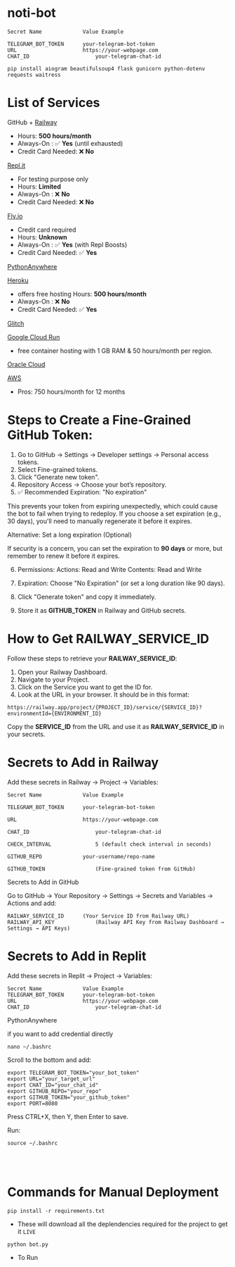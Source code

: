 # noti-bot

```
Secret Name	            Value Example

TELEGRAM_BOT_TOKEN	    your-telegram-bot-token
URL	                    https://your-webpage.com
CHAT_ID	                    your-telegram-chat-id
```

    pip install aiogram beautifulsoup4 flask gunicorn python-dotenv requests waitress

# List of Services

GitHub + [Railway](https://railway.com/)
- Hours: **500 hours/month**
- Always-On : ✅ **Yes** (until exhausted)	
- Credit Card Needed: ❌ **No**

[Repl.it](https://replit.com/) 
- For testing purpose only
- Hours: **Limited**
- Always-On : ❌ **No**	
- Credit Card Needed: ❌ **No**

[Fly.io](https://fly.io/)
- Credit card required
- Hours: **Unknown**
- Always-On : ✅ **Yes** (with Repl Boosts)
- Credit Card Needed: ✅ **Yes**

[PythonAnywhere](https://www.pythonanywhere.com/)

[Heroku](https://www.heroku.com/)
- offers free hosting Hours: **500 hours/month**
- Always-On : ❌ **No**	
- Credit Card Needed: ✅ **Yes**

[Glitch](https://glitch.com/)

[Google Cloud Run](https://cloud.google.com/) 
- free container hosting with 1 GB RAM & 50 hours/month per region.

[Oracle Cloud](https://www.oracle.com/cloud/)

[AWS](https://aws.amazon.com/)
- Pros: 750 hours/month for 12 months


# Steps to Create a Fine-Grained GitHub Token:

1.    Go to GitHub → Settings → Developer settings → Personal access tokens.
2.    Select Fine-grained tokens.
3.    Click "Generate new token".
4.    Repository Access → Choose your bot’s repository.
5.    ✅ Recommended Expiration: "No expiration"

This prevents your token from expiring unexpectedly, which could cause the bot to fail when trying to redeploy.
If you choose a set expiration (e.g., 30 days), you'll need to manually regenerate it before it expires.

Alternative: Set a long expiration (Optional)

If security is a concern, you can set the expiration to **90 days** or more, but remember to renew it before it expires.

6.    Permissions:
        Actions: Read and Write
        Contents: Read and Write

7.    Expiration: Choose "No Expiration" (or set a long duration like 90 days).

8.    Click "Generate token" and copy it immediately.

9.    Store it as **GITHUB_TOKEN** in Railway and GitHub secrets.



# How to Get RAILWAY_SERVICE_ID

Follow these steps to retrieve your **RAILWAY_SERVICE_ID**:

1.    Open your Railway Dashboard.
2.    Navigate to your Project.
3.    Click on the Service you want to get the ID for.
4.    Look at the URL in your browser. It should be in this format:

```https://railway.app/project/{PROJECT_ID}/service/{SERVICE_ID}?environmentId={ENVIRONMENT_ID}```

Copy the **SERVICE_ID** from the URL and use it as **RAILWAY_SERVICE_ID** in your secrets.


# Secrets to Add in Railway

Add these secrets in Railway → Project → Variables:

```
Secret Name	            Value Example

TELEGRAM_BOT_TOKEN	    your-telegram-bot-token

URL	                    https://your-webpage.com

CHAT_ID	                    your-telegram-chat-id

CHECK_INTERVAL	            5 (default check interval in seconds)

GITHUB_REPO	            your-username/repo-name

GITHUB_TOKEN	            (Fine-grained token from GitHub)
```

Secrets to Add in GitHub

Go to GitHub → Your Repository → Settings → Secrets and Variables → Actions and add:

```
RAILWAY_SERVICE_ID	    (Your Service ID from Railway URL)
RAILWAY_API_KEY	            (Railway API Key from Railway Dashboard → Settings → API Keys)
```

# Secrets to Add in Replit

Add these secrets in Replit → Project → Variables:

```
Secret Name	            Value Example
TELEGRAM_BOT_TOKEN	    your-telegram-bot-token
URL	                    https://your-webpage.com
CHAT_ID	                    your-telegram-chat-id
```

PythonAnywhere

if you want to add credential directly
```
nano ~/.bashrc
```

Scroll to the bottom and add:
```
export TELEGRAM_BOT_TOKEN="your_bot_token"
export URL="your_target_url"
export CHAT_ID="your_chat_id"
export GITHUB_REPO="your_repo"
export GITHUB_TOKEN="your_github_token"
export PORT=8080
```

Press CTRL+X, then Y, then Enter to save.

Run:
```
source ~/.bashrc
```
<br><br>

# Commands for Manual Deployment
```
pip install -r requirements.txt
```

- These will download all the deplendencies required for the project to get it `LIVE`

```
python bot.py
```
- To Run
